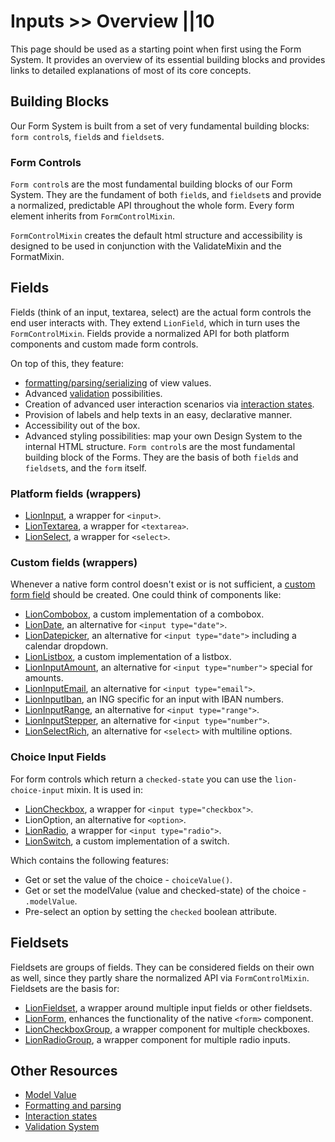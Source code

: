 # Inputs >> Overview ||10

This page should be used as a starting point when first using the Form System.
It provides an overview of its essential building blocks and provides links to detailed explanations of most of its core concepts.

## Building Blocks

Our Form System is built from a set of very fundamental building blocks: `form control`s, `field`s and `fieldset`s.

### Form Controls

`Form control`s are the most fundamental building blocks of our Form System.
They are the fundament of both `field`s, and `fieldset`s and provide a normalized, predictable API throughout the whole form. Every form element inherits from `FormControlMixin`.

`FormControlMixin` creates the default html structure and accessibility is designed to be used in conjunction with the ValidateMixin and the FormatMixin.

## Fields

Fields (think of an input, textarea, select) are the actual form controls the end user interacts with. They extend `LionField`, which in turn uses the `FormControlMixin`. Fields provide a normalized API for both platform components and custom made form controls.

On top of this, they feature:

- [formatting/parsing/serializing](../../docs/systems/form/formatting-and-parsing.md) of view values.
- Advanced [validation](../../docs/systems/form/validate.md) possibilities.
- Creation of advanced user interaction scenarios via [interaction states](../../docs/systems/form/interaction-states.md).
- Provision of labels and help texts in an easy, declarative manner.
- Accessibility out of the box.
- Advanced styling possibilities: map your own Design System to the internal HTML structure.
  `Form control`s are the most fundamental building block of the Forms. They are the basis of
  both `field`s and `fieldset`s, and the `form` itself.

### Platform fields (wrappers)

- [LionInput](./input/overview.md), a wrapper for `<input>`.
- [LionTextarea](./textarea/overview.md), a wrapper for `<textarea>`.
- [LionSelect](./select/overview.md), a wrapper for `<select>`.

### Custom fields (wrappers)

Whenever a native form control doesn't exist or is not sufficient, a [custom form field](?path=/docs/forms-field-custom-fields-tutorial--page) should be created. One could think of components like:

- [LionCombobox](./combobox/overview.md), a custom implementation of a combobox.
- [LionDate](./input-date/overview.md), an alternative for `<input type="date">`.
- [LionDatepicker](./input-datepicker/overview.md), an alternative for `<input type="date">` including a calendar dropdown.
- [LionListbox](./listbox/overview.md), a custom implementation of a listbox.
- [LionInputAmount](./input-amount/overview.md), an alternative for `<input type="number">` special for amounts.
- [LionInputEmail](./input-email/overview.md), an alternative for `<input type="email">`.
- [LionInputIban](./input-iban/overview.md), an ING specific for an input with IBAN numbers.
- [LionInputRange](./input-range/overview.md), an alternative for `<input type="range">`.
- [LionInputStepper](./input-stepper/overview.md), an alternative for `<input type="number">`.
- [LionSelectRich](./select-rich/overview.md), an alternative for `<select>` with multiline options.

### Choice Input Fields

For form controls which return a `checked-state` you can use the `lion-choice-input` mixin. It is used in:

- [LionCheckbox](./checkbox-group/overview.md), a wrapper for `<input type="checkbox">`.
- LionOption, an alternative for `<option>`.
- [LionRadio](./radio-group/overview.md), a wrapper for `<input type="radio">`.
- [LionSwitch](../interaction/switch/overview.md), a custom implementation of a switch.

Which contains the following features:

- Get or set the value of the choice - `choiceValue()`.
- Get or set the modelValue (value and checked-state) of the choice - `.modelValue`.
- Pre-select an option by setting the `checked` boolean attribute.

## Fieldsets

Fieldsets are groups of fields. They can be considered fields on their own as well, since they partly share the normalized API via `FormControlMixin`. Fieldsets are the basis for:

- [LionFieldset](./fieldset/overview.md), a wrapper around multiple input fields or other fieldsets.
- [LionForm](./form/overview.md), enhances the functionality of the native `<form>` component.
- [LionCheckboxGroup](./checkbox-group/overview.md), a wrapper component for multiple checkboxes.
- [LionRadioGroup](./radio-group/overview.md), a wrapper component for multiple radio inputs.

## Other Resources

- [Model Value](../../docs/systems/form/model-value.md)
- [Formatting and parsing](../../docs/systems/form/formatting-and-parsing.md)
- [Interaction states](../../docs/systems/form/interaction-states.md)
- [Validation System](../../docs/systems/form/validate.md)
